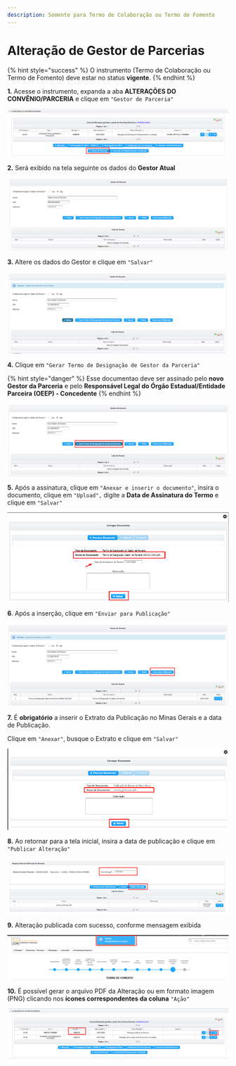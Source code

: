 ```yaml
---
description: Somente para Termo de Colaboração ou Termo de Fomento
---
```


# Alteração de Gestor de Parcerias

{% hint style="success" %}
O instrumento (Termo de Colaboração ou Termo de Fomento) deve estar no status **vigente**.
{% endhint %}

**1.** Acesse o instrumento, expanda a aba **ALTERAÇÕES DO CONVÊNIO/PARCERIA**  e clique em `"Gestor de Parceria"`

![](<../../../.gitbook/assets/image (738).png>)

**2.** Será exibido na tela seguinte os dados do **Gestor Atual**

![](<../../../.gitbook/assets/image (622).png>)

**3.** Altere os dados do Gestor e clique em `"Salvar"`

![](<../../../.gitbook/assets/image (564).png>)

**4.** Clique em `"Gerar Termo de Designação de Gestor da Parceria"`

{% hint style="danger" %}
Esse documentao deve ser assinado pelo **novo Gestor da Parceria** e pelo **Responsável Legal do Órgão Estadual/Entidade Parceira (OEEP) - Concedente**
{% endhint %}

![](<../../../.gitbook/assets/image (696).png>)

**5.** Após a assinatura, clique em `"Anexar e inserir o documento"`, insira o documento, clique em `"Upload",` digite a **Data de Assinatura do Termo** e clique em `"Salvar"`

![](<../../../.gitbook/assets/image (583).png>)

**6**. Após a inserção, clique em `"Enviar para Publicação"`

![](<../../../.gitbook/assets/image (577).png>)

**7.** É **obrigatório** a inserir o Extrato da Publicação no Minas Gerais e a data de Publicação.&#x20;

Clique em `"Anexar"`, busque o Extrato e clique em `"Salvar"`

![](<../../../.gitbook/assets/image (560).png>)

**8.** Ao retornar para a tela inicial, insira a data de publicação e clique em `"Publicar Alteração"`

![](<../../../.gitbook/assets/image (767).png>)

**9.** Alteração publicada com sucesso, conforme mensagem exibida

![](<../../../.gitbook/assets/image (598).png>)

**10.** É possível gerar o arquivo PDF da Alteração ou em formato imagem (PNG) clicando nos **ícones correspondentes da coluna** `"Ação"`

![](<../../../.gitbook/assets/image (713).png>)
